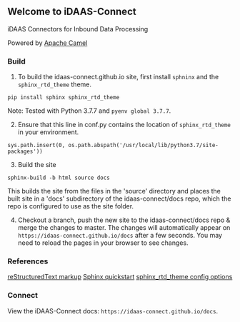 ## Welcome to iDAAS-Connect

iDAAS Connectors for Inbound Data Processing

Powered by [Apache Camel](https://camel.apache.org/)

### Build

1. To build the idaas-connect.github.io site, first install `sphninx` and the `sphinx_rtd_theme` theme.
```
pip install sphinx sphinx_rtd_theme
```
Note: Tested with Python 3.7.7 and `pyenv global 3.7.7`.

2. Ensure that this line in conf.py contains the location of `sphinx_rtd_theme` in your environment.
```
sys.path.insert(0, os.path.abspath('/usr/local/lib/python3.7/site-packages'))
```

3. Build the site
```
sphinx-build -b html source docs
```
This builds the site from the files in the 'source' directory and places the built site in a 'docs' subdirectory of the idaas-connect/docs repo, which the repo is configured to use as the site folder.

4. Checkout a branch, push the new site to the idaas-connect/docs repo & merge the changes to master.  The changes will automatically appear on `https://idaas-connect.github.io/docs` after a few seconds.  You may need to reload the pages in your browser to see changes.

### References

[reStructuredText markup](https://www.sphinx-doc.org/en/master/usage/restructuredtext/basics.html#rst-directives)
[Sphinx quickstart](https://www.sphinx-doc.org/en/master/usage/quickstart.html)
[sphinx_rtd_theme config options](https://sphinx-rtd-theme.readthedocs.io/en/latest/configuring.html)

### Connect

View the iDAAS-Connect docs: `https://idaas-connect.github.io/docs`.
